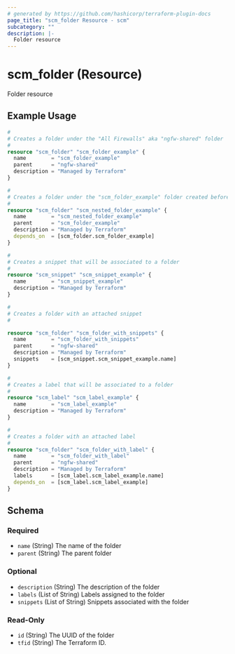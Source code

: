 ```yaml
---
# generated by https://github.com/hashicorp/terraform-plugin-docs
page_title: "scm_folder Resource - scm"
subcategory: ""
description: |-
  Folder resource
---
```


# scm_folder (Resource)

Folder resource

## Example Usage

```terraform
#
# Creates a folder under the "All Firewalls" aka "ngfw-shared" folder
#
resource "scm_folder" "scm_folder_example" {
  name        = "scm_folder_example"
  parent      = "ngfw-shared"
  description = "Managed by Terraform"
}

#
# Creates a folder under the "scm_folder_example" folder created beforehand
#
resource "scm_folder" "scm_nested_folder_example" {
  name        = "scm_nested_folder_example"
  parent      = "scm_folder_example"
  description = "Managed by Terraform"
  depends_on  = [scm_folder.scm_folder_example]
}

#
# Creates a snippet that will be associated to a folder
#
resource "scm_snippet" "scm_snippet_example" {
  name        = "scm_snippet_example"
  description = "Managed by Terraform"
}

#
# Creates a folder with an attached snippet
#

resource "scm_folder" "scm_folder_with_snippets" {
  name        = "scm_folder_with_snippets"
  parent      = "ngfw-shared"
  description = "Managed by Terraform"
  snippets    = [scm_snippet.scm_snippet_example.name]
}

#
# Creates a label that will be associated to a folder
#
resource "scm_label" "scm_label_example" {
  name        = "scm_label_example"
  description = "Managed by Terraform"
}

#
# Creates a folder with an attached label
#
resource "scm_folder" "scm_folder_with_label" {
  name        = "scm_folder_with_label"
  parent      = "ngfw-shared"
  description = "Managed by Terraform"
  labels      = [scm_label.scm_label_example.name]
  depends_on  = [scm_label.scm_label_example]
}
```

<!-- schema generated by tfplugindocs -->
## Schema

### Required

- `name` (String) The name of the folder
- `parent` (String) The parent folder

### Optional

- `description` (String) The description of the folder
- `labels` (List of String) Labels assigned to the folder
- `snippets` (List of String) Snippets associated with the folder

### Read-Only

- `id` (String) The UUID of the folder
- `tfid` (String) The Terraform ID.
